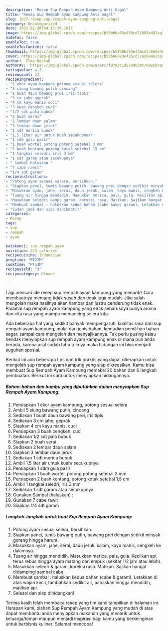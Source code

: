 ```yaml
---
description: "Resep Sup Rempah Ayam Kampung Anti Gagal"
title: "Resep Sup Rempah Ayam Kampung Anti Gagal"
slug: 1027-resep-sup-rempah-ayam-kampung-anti-gagal
category: Uncategorized
date: 2022-02-28T04:13:28.161Z
image: https://img-global.cpcdn.com/recipes/b59b86a83e435cd7/680x482cq70/sup-rempah-ayam-kampung-foto-resep-utama.jpg
hideToc: false
enableToc: true
enableTocContent: false
thumbnail: https://img-global.cpcdn.com/recipes/b59b86a83e435cd7/680x482cq70/sup-rempah-ayam-kampung-foto-resep-utama.jpg
cover: https://img-global.cpcdn.com/recipes/b59b86a83e435cd7/680x482cq70/sup-rempah-ayam-kampung-foto-resep-utama.jpg
author:  Ilma Barkah
authorAv:  https://img-global.cpcdn.com/users/f9783c1d8749b30c/60x60cq50/avatar.jpg
ratingvalue: 4.2
reviewcount: 12
recipeingredient:
- "1 ekor ayam kampung potong sesuai selera"
- "5 siung bawang putih cincang"
- "1 buah daun bawang prei iris tipis"
- "3 cm jahe geprak"
- "4 cm kayu manis cuci"
- "3 buah cengkeh cuci"
- "1/2 sdt pala bubuk"
- "2 buah serai"
- "2 lembar daun salam"
- "3 lembar daun jeruk"
- "1 sdt merica bubuk"
- "1,5 liter air untuk kuah secukupnya"
- "1 sdm gula pasir"
- "1 buah wortel potong potong setebal 3 mm"
- "2 buah kentang potong kotak setebal 15 cm"
- "1 tangkai seledri iris 3 mm"
- "1 sdt garam atau secukupnya"
- " Sambal haluskan "
- "7 cabe rawit"
- "1/4 sdt garam"
recipeinstructions:
- "Potong ayam sesuai selera, bersihkan."
- "Siapkan panci, tumis bawang putih, bawang prei dengan sedikit minyak goreng hingga harum."
- "Masukkan ayam, jahe, serai, daun jeruk, salam, kayu manis, cengkeh ke dalamnya."
- "Tuang air hingga mendidih. Masukkan merica, pala, gula. Kecilkan api, terus rebus hingga ayam matang dan empuk (sekitar 1/2 jam atau lebih)."
- "Masukkan seledri &amp; garam, koreksi rasa. Matikan. Sajikan hangat didampingi sambal cabe."
- "Membuat sambal : haluskan kedua bahan (cabe &amp; garam). Letakkan di atas wajan kecil, tambahkan sedikit air, panaskan hingga mendidih, matikan api."
- "Sudah jadi dan siap dinikmati!"
categories:
- Resep
tags:
- sup
- rempah
- ayam

katakunci: sup rempah ayam 
nutrition: 223 calories
recipecuisine: Indonesian
preptime: "PT22M"
cooktime: "PT53M"
recipeyield: "3"
recipecategory: Dinner

---
```



Lagi mencari ide resep sup rempah ayam kampung yang menarik? Cara membuatnya memang tidak susah dan tidak juga mudah. Jika salah mengolah maka hasilnya akan hambar dan justru cenderung tidak enak. Padahal sup rempah ayam kampung yang enak seharusnya punya aroma dan cita rasa yang mampu memancing selera kita.


Ada beberapa hal yang sedikit banyak mempengaruhi kualitas rasa dari sup rempah ayam kampung, mulai dari jenis bahan, kemudian pemilihan bahan segar, sampai cara mengolah dan menyajikannya. Tak perlu pusing kalau hendak menyiapkan sup rempah ayam kampung enak di mana pun anda berada, karena asal sudah tahu triknya maka hidangan ini bisa menjadi suguhan spesial.




Berikut ini ada beberapa tips dan trik praktis yang dapat diterapkan untuk mengolah sup rempah ayam kampung yang siap dikreasikan. Kamu bisa membuat Sup Rempah Ayam Kampung memakai 20 bahan dan 6 langkah pembuatan. Berikut ini cara untuk menyiapkan hidangannya.

<!--inarticleads1-->

##### Bahan-bahan dan bumbu yang dibutuhkan dalam menyiapkan Sup Rempah Ayam Kampung:

1. Persiapkan 1 ekor ayam kampung, potong sesuai selera
1. Ambil 5 siung bawang putih, cincang
1. Sediakan 1 buah daun bawang prei, iris tipis
1. Sediakan 3 cm jahe, geprak
1. Siapkan 4 cm kayu manis, cuci
1. Persiapkan 3 buah cengkeh, cuci
1. Sediakan 1/2 sdt pala bubuk
1. Siapkan 2 buah serai
1. Sediakan 2 lembar daun salam
1. Siapkan 3 lembar daun jeruk
1. Sediakan 1 sdt merica bubuk
1. Ambil 1,5 liter air untuk kuah/ secukupnya
1. Persiapkan 1 sdm gula pasir
1. Persiapkan 1 buah wortel, potong potong setebal 3 mm
1. Persiapkan 2 buah kentang, potong kotak setebal 1,5 cm
1. Ambil 1 tangkai seledri, iris 3 mm
1. Sediakan 1 sdt garam atau secukupnya
1. Gunakan  Sambal (haluskan) :
1. Gunakan 7 cabe rawit
1. Siapkan 1/4 sdt garam




<!--inarticleads2-->

##### Langkah-langkah untuk buat Sup Rempah Ayam Kampung:

1. Potong ayam sesuai selera, bersihkan.
1. Siapkan panci, tumis bawang putih, bawang prei dengan sedikit minyak goreng hingga harum.
1. Masukkan ayam, jahe, serai, daun jeruk, salam, kayu manis, cengkeh ke dalamnya.
1. Tuang air hingga mendidih. Masukkan merica, pala, gula. Kecilkan api, terus rebus hingga ayam matang dan empuk (sekitar 1/2 jam atau lebih).
1. Masukkan seledri &amp; garam, koreksi rasa. Matikan. Sajikan hangat didampingi sambal cabe.
1. Membuat sambal : haluskan kedua bahan (cabe &amp; garam). Letakkan di atas wajan kecil, tambahkan sedikit air, panaskan hingga mendidih, matikan api.
1. Selesai dan siap dihidangkan!



Terima kasih telah membaca resep yang tim kami tampilkan di halaman ini. Harapan kami, olahan Sup Rempah Ayam Kampung yang mudah di atas dapat membantu anda menyiapkan makanan yang menarik untuk keluarga/teman maupun menjadi inspirasi bagi kamu yang berkeinginan untuk berbisnis kuliner. Selamat mencoba!
